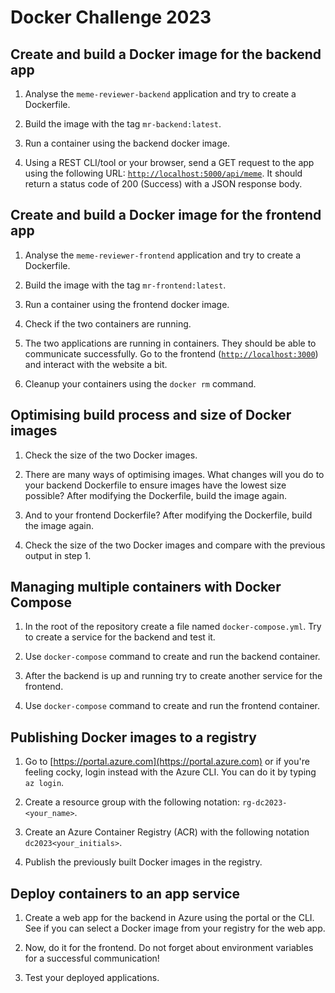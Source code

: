 # Docker Challenge 2023

## Create and build a Docker image for the backend app

1. Analyse the `meme-reviewer-backend` application and try to create a Dockerfile.

2. Build the image with the tag `mr-backend:latest`.

3. Run a container using the backend docker image.

3. Using a REST CLI/tool or your browser, send a GET request to the app using the following URL: [`http://localhost:5000/api/meme`](http://localhost:5000/api/meme). It should return a status code of 200 (Success) with a JSON response body.

## Create and build a Docker image for the frontend app

1. Analyse the `meme-reviewer-frontend` application and try to create a Dockerfile.

2. Build the image with the tag `mr-frontend:latest`.

3. Run a container using the frontend docker image.

4. Check if the two containers are running.

5. The two applications are running in containers. They should be able to communicate successfully. Go to the frontend ([`http://localhost:3000`](http://localhost:3000)) and interact with the website a bit.

6. Cleanup your containers using the `docker rm` command.

## Optimising build process and size of Docker images

1. Check the size of the two Docker images.

2. There are many ways of optimising images. What changes will you do to your backend Dockerfile to ensure images have the lowest size possible? After modifying the Dockerfile, build the image again.

3. And to your frontend Dockerfile? After modifying the Dockerfile, build the image again.

4. Check the size of the two Docker images and compare with the previous output in step 1.

## Managing multiple containers with Docker Compose 

1. In the root of the repository create a file named `docker-compose.yml`. Try to create a service for the backend and test it.

2. Use `docker-compose` command to create and run the backend container.

3.  After the backend is up and running try to create another service for the frontend.

4. Use `docker-compose` command to create and run the frontend container.

## Publishing Docker images to a registry

1. Go to [https://portal.azure.com](https://portal.azure.com) or if you're feeling cocky, login instead with the Azure CLI. You can do it by typing `az login`.

2. Create a resource group with the following notation: `rg-dc2023-<your_name>`.

3. Create an Azure Container Registry (ACR) with the following notation `dc2023<your_initials>`.

4. Publish the previously built Docker images in the registry.

## Deploy containers to an app service

1. Create a web app for the backend in Azure using the portal or the CLI. See if you can select a Docker image from your registry for the web app.

2. Now, do it for the frontend. Do not forget about environment variables for a successful communication!

3. Test your deployed applications.